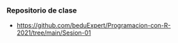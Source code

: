 ### Repositorio de clase

- https://github.com/beduExpert/Programacion-con-R-2021/tree/main/Sesion-01
